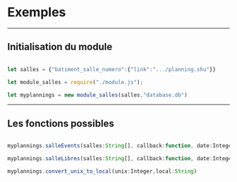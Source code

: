 # Exemples

---

## Initialisation du module


```ts

let salles = {"batiment_salle_numero":{"link":".../planning.shu"}}

let module_salles = require("./module.js");

let myplannings = new module_salles(salles,"database.db")

```

---

## Les fonctions possibles


```ts

myplannings.salleEvents(salles:String[], callback:function, date:Integer)

myplannings.salleLibres(salles:String[], callback:function, date:Integer)

myplannings.convert_unix_to_local(unix:Integer,local:String)

```
